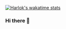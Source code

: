 [![Harlok's wakatime stats](https://github-readme-stats.vercel.app/api/wakatime?username=willianrosner)](https://github.com/willianrosner/github-readme-stats)

### Hi there 👋

<!--
**willianrosner/willianrosner** is a ✨ _special_ ✨ repository because its `README.md` (this file) appears on your GitHub profile.

Here are some ideas to get you started:

- 🔭 I’m currently working on ...
- 🌱 I’m currently learning ...
- 👯 I’m looking to collaborate on ...
- 🤔 I’m looking for help with ...
- 💬 Ask me about ...
- 📫 How to reach me: ...
- 😄 Pronouns: ...
- ⚡ Fun fact: ...
-->
